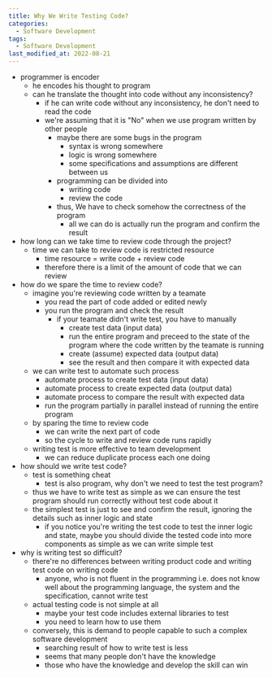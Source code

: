 ```yaml
---
title: Why We Write Testing Code?
categories:
  - Software Development
tags:
  - Software Development
last_modified_at: 2022-08-21
---
```


- programmer is encoder
  - he encodes his thought to program
  - can he translate the thought into code without any inconsistency?
    - if he can write code without any inconsistency, he don't need to read the code
    - we're assuming that it is "No" when we use program written by other people
      - maybe there are some bugs in the program
        - syntax is wrong somewhere
        - logic is wrong somewhere
        - some specifications and assumptions are different between us
      - programming can be divided into
        - writing code
        - review the code
      - thus, We have to check somehow the correctness of the program
        - all we can do is actually run the program and confirm the result
- how long can we take time to review code through the project?
  - time we can take to review code is restricted resource
    - time resource = write code + review code
    - therefore there is a limit of the amount of code that we can review
- how do we spare the time to review code?
  - imagine you're reviewing code written by a teamate
    - you read the part of code added or edited newly
    - you run the program and check the result
      - if your teamate didn't write test, you have to manually
        - create test data (input data)
        - run the entire program and preceed to the state of the program where the code written by the teamate is running
        - create (assume) expected data (output data)
        - see the result and then compare it with expected data
  - we can write test to automate such process
    - automate process to create test data (input data)
    - automate process to create expected data (output data)
    - automate process to compare the result with expected data
    - run the program partially in parallel instead of running the entire program
  - by sparing the time to review code
    - we can write the next part of code
    - so the cycle to write and review code runs rapidly
  - writing test is more effective to team development
    - we can reduce duplicate process each one doing
- how should we write test code?
  - test is something cheat
    - test is also program, why don't we need to test the test program?
  - thus we have to write test as simple as we can ensure the test program should run correctly without test code about it
  - the simplest test is just to see and confirm the result, ignoring the details such as inner logic and state
    - if you notice you're writing the test code to test the inner logic and state, maybe you should divide the tested code into more components as simple as we can write simple test
- why is writing test so difficult?
  - there're no differences between writing product code and writing test code on writing code
    - anyone, who is not fluent in the programming i.e. does not know well about the programming language, the system and the specification, cannot write test
  - actual testing code is not simple at all
    - maybe your test code includes external libraries to test
    - you need to learn how to use them
  - conversely, this is demand to people capable to such a complex software development
    - searching result of how to write test is less
    - seems that many people don't have the knowledge
    - those who have the knowledge and develop the skill can win

